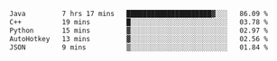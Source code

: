 <!--START_SECTION:waka-->

```txt
Java         7 hrs 17 mins   █████████████████████▓░░░   86.09 %
C++          19 mins         █░░░░░░░░░░░░░░░░░░░░░░░░   03.78 %
Python       15 mins         ▓░░░░░░░░░░░░░░░░░░░░░░░░   02.97 %
AutoHotkey   13 mins         ▓░░░░░░░░░░░░░░░░░░░░░░░░   02.56 %
JSON         9 mins          ▒░░░░░░░░░░░░░░░░░░░░░░░░   01.84 %
```

<!--END_SECTION:waka-->
